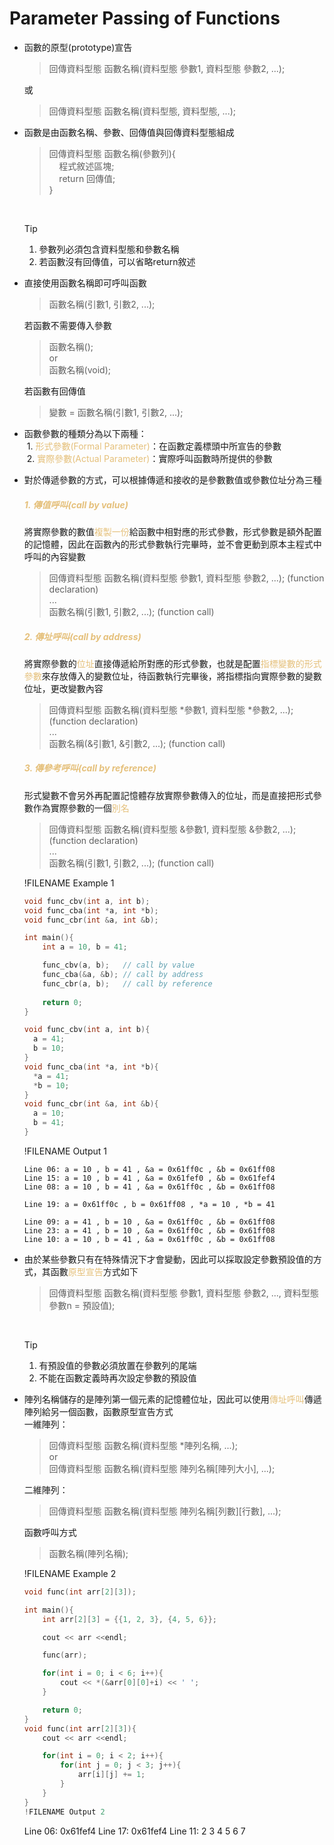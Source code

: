 # Parameter Passing of Functions

- 函數的原型(prototype)宣告
  >回傳資料型態 函數名稱(資料型態 參數1, 資料型態 參數2, ...);

  或
  >回傳資料型態 函數名稱(資料型態, 資料型態, ...);

- 函數是由函數名稱、參數、回傳值與回傳資料型態組成
  >回傳資料型態 函數名稱(參數列){  
  >&nbsp;&nbsp;&nbsp;&nbsp;程式敘述區塊;  
  >&nbsp;&nbsp;&nbsp;&nbsp;return 回傳值;  
  >}

  &nbsp;
  >[!TIP]
  >1. 參數列必須包含資料型態和參數名稱  
  >2. 若函數沒有回傳值，可以省略return敘述

- 直接使用函數名稱即可呼叫函數
  >函數名稱(引數1, 引數2, ...);

  若函數不需要傳入參數
  >函數名稱();  
  >or   
  >函數名稱(void);

  若函數有回傳值
  >變數 = 函數名稱(引數1, 引數2, ...);

- 函數參數的種類分為以下兩種：  
&nbsp;1. <span style="color:#e5c07b">形式參數(Formal Parameter)</span>：在函數定義標頭中所宣告的參數  
&nbsp;2. <span style="color:#e5c07b">實際參數(Actual Parameter)</span>：實際呼叫函數時所提供的參數  

- 對於傳遞參數的方式，可以根據傳遞和接收的是參數數值或參數位址分為三種  
  ##### <span style="color:#e5c07b">1. 傳值呼叫(call by value)</span>
  將實際參數的數值<span style="color:#e5c07b">複製一份</span>給函數中相對應的形式參數，形式參數是額外配置的記憶體，因此在函數內的形式參數執行完畢時，並不會更動到原本主程式中呼叫的內容變數
  >回傳資料型態 函數名稱(資料型態 參數1, 資料型態 參數2, ...); (function declaration)  
  >...  
  >函數名稱(引數1, 引數2, ...); (function call)

  ##### <span style="color:#e5c07b">2. 傳址呼叫(call by address)</span>
  將實際參數的<span style="color:#e5c07b">位址</span>直接傳遞給所對應的形式參數，也就是配置<span style="color:#e5c07b">指標變數的形式參數</span>來存放傳入的變數位址，待函數執行完畢後，將指標指向實際參數的變數位址，更改變數內容
  >回傳資料型態 函數名稱(資料型態 \*參數1, 資料型態 \*參數2, ...); (function declaration)  
  >...  
  >函數名稱(&引數1, &引數2, ...); (function call)

  ##### <span style="color:#e5c07b">3. 傳參考呼叫(call by reference)</span>
  形式變數不會另外再配置記憶體存放實際參數傳入的位址，而是直接把形式參數作為實際參數的一個<span style="color:#e5c07b">別名</span>
  >回傳資料型態 函數名稱(資料型態 &參數1, 資料型態 &參數2, ...); (function declaration)  
  >...  
  >函數名稱(引數1, 引數2, ...); (function call)

  !FILENAME Example 1
  ```cpp
  void func_cbv(int a, int b);
  void func_cba(int *a, int *b);
  void func_cbr(int &a, int &b);

  int main(){
      int a = 10, b = 41;

      func_cbv(a, b);   // call by value
      func_cba(&a, &b); // call by address
      func_cbr(a, b);   // call by reference
      
      return 0;
  }

  void func_cbv(int a, int b){
    a = 41;
    b = 10;
  }
  void func_cba(int *a, int *b){
    *a = 41;
    *b = 10;
  }
  void func_cbr(int &a, int &b){
    a = 10;
    b = 41;
  }
  ```
  !FILENAME Output 1
  ```
  Line 06: a = 10 , b = 41 , &a = 0x61ff0c , &b = 0x61ff08
  Line 15: a = 10 , b = 41 , &a = 0x61fef0 , &b = 0x61fef4
  Line 08: a = 10 , b = 41 , &a = 0x61ff0c , &b = 0x61ff08

  Line 19: a = 0x61ff0c , b = 0x61ff08 , *a = 10 , *b = 41

  Line 09: a = 41 , b = 10 , &a = 0x61ff0c , &b = 0x61ff08
  Line 23: a = 41 , b = 10 , &a = 0x61ff0c , &b = 0x61ff08
  Line 10: a = 10 , b = 41 , &a = 0x61ff0c , &b = 0x61ff08
  ```

- 由於某些參數只有在特殊情況下才會變動，因此可以採取設定參數預設值的方式，其函數<span style="color:#e5c07b">原型宣告</span>方式如下
  >回傳資料型態 函數名稱(資料型態 參數1, 資料型態 參數2, ..., 資料型態 參數n = 預設值);

  &nbsp;
  >[!TIP]
  >1. 有預設值的參數必須放置在參數列的尾端 
  >2. 不能在函數定義時再次設定參數的預設值

- 陣列名稱儲存的是陣列第一個元素的記憶體位址，因此可以使用<span style="color:#e5c07b">傳址呼叫</span>傳遞陣列給另一個函數，函數原型宣告方式  
  一維陣列：
  >回傳資料型態 函數名稱(資料型態 *陣列名稱, ...);  
  >or  
  >回傳資料型態 函數名稱(資料型態 陣列名稱[陣列大小], ...);
  
  二維陣列：
  >回傳資料型態 函數名稱(資料型態 陣列名稱[列數][行數], ...);

  函數呼叫方式
  >函數名稱(陣列名稱);

  !FILENAME Example 2
  ```cpp
  void func(int arr[2][3]);

  int main(){
      int arr[2][3] = {{1, 2, 3}, {4, 5, 6}};

      cout << arr <<endl;

      func(arr);

      for(int i = 0; i < 6; i++){
          cout << *(&arr[0][0]+i) << ' ';
      }   

      return 0;
  }
  void func(int arr[2][3]){
      cout << arr <<endl;

      for(int i = 0; i < 2; i++){
          for(int j = 0; j < 3; j++){
              arr[i][j] += 1;
          }
      }
  }
  !FILENAME Output 2
  ```
  Line 06: 0x61fef4
  Line 17: 0x61fef4
  Line 11: 2 3 4 5 6 7
  ```
